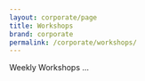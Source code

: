 ```yaml
---
layout: corporate/page
title: Workshops
brand: corporate
permalink: /corporate/workshops/
---
```


Weekly Workshops ...
